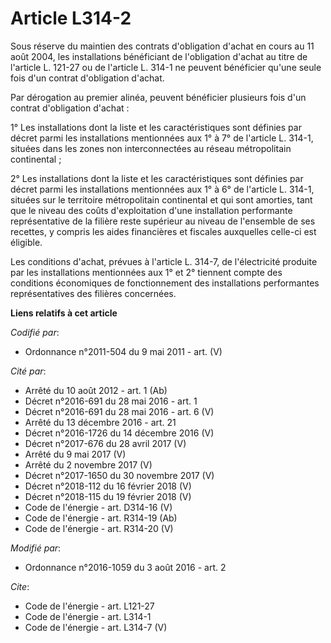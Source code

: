 # Article L314-2

Sous réserve du maintien des contrats d'obligation d'achat en cours au 11 août 2004, les installations bénéficiant de
l'obligation d'achat au titre de l'article L. 121-27 ou de l'article L. 314-1 ne peuvent bénéficier qu'une seule fois d'un
contrat d'obligation d'achat. 

Par dérogation au premier alinéa, peuvent bénéficier plusieurs fois d'un contrat d'obligation d'achat : 

1° Les installations dont la liste et les caractéristiques sont définies par décret parmi les installations mentionnées aux
1° à 7° de l'article L. 314-1, situées dans les zones non interconnectées au réseau métropolitain continental ; 

2° Les installations dont la liste et les caractéristiques sont définies par décret parmi les installations mentionnées aux
1° à 6° de l'article L. 314-1, situées sur le territoire métropolitain continental et qui sont amorties, tant que le niveau
des coûts d'exploitation d'une installation performante représentative de la filière reste supérieur au niveau de l'ensemble
de ses recettes, y compris les aides financières et fiscales auxquelles celle-ci est éligible. 

Les conditions d'achat, prévues à l'article L. 314-7, de l'électricité produite par les installations mentionnées aux 1° et
2° tiennent compte des conditions économiques de fonctionnement des installations performantes représentatives des filières
concernées.

**Liens relatifs à cet article**

_Codifié par_:

  - Ordonnance n°2011-504 du 9 mai 2011 - art. (V)

_Cité par_:

  - Arrêté du 10 août 2012 - art. 1 (Ab)
  - Décret n°2016-691 du 28 mai 2016 - art. 1
  - Décret n°2016-691 du 28 mai 2016 - art. 6 (V)
  - Arrêté du 13 décembre 2016 - art. 21
  - Décret n°2016-1726 du 14 décembre 2016 (V)
  - Décret n°2017-676 du 28 avril 2017 (V)
  - Arrêté du 9 mai 2017 (V)
  - Arrêté du 2 novembre 2017 (V)
  - Décret n°2017-1650 du 30 novembre 2017 (V)
  - Décret n°2018-112 du 16 février 2018 (V)
  - Décret n°2018-115 du 19 février 2018 (V)
  - Code de l'énergie - art. D314-16 (V)
  - Code de l'énergie - art. R314-19 (Ab)
  - Code de l'énergie - art. R314-20 (V)

_Modifié par_:

  - Ordonnance n°2016-1059 du 3 août 2016 - art. 2

_Cite_:

  - Code de l'énergie - art. L121-27
  - Code de l'énergie - art. L314-1
  - Code de l'énergie - art. L314-7 (V)
